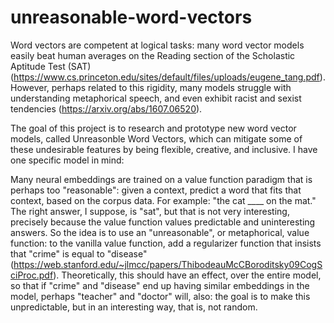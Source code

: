 # unreasonable-word-vectors

Word vectors are competent at logical tasks: many word vector models easily beat human averages on the Reading section of the Scholastic Aptitude Test (SAT) (https://www.cs.princeton.edu/sites/default/files/uploads/eugene_tang.pdf). However, perhaps related to this rigidity, many models struggle with understanding metaphorical speech, and even exhibit racist and sexist tendencies (https://arxiv.org/abs/1607.06520).
 
The goal of this project is to research and prototype new word vector models, called Unreasonble Word Vectors, which can mitigate some of these undesirable features by being flexible, creative, and inclusive. I have one specific model in mind:
 
Many neural embeddings are trained on a value function paradigm that is perhaps too "reasonable": given a context, predict a word that fits that context, based on the corpus data. For example: "the cat ____ on the mat." The right answer, I suppose, is "sat", but that is not very interesting, precisely because the value function values predictable and uninteresting answers. So the idea is to use an "unreasonable", or metaphorical, value function: to the vanilla value function, add a regularizer function that insists that "crime" is equal to "disease" (https://web.stanford.edu/~jlmcc/papers/ThibodeauMcCBoroditsky09CogSciProc.pdf). Theoretically, this should have an effect, over the entire model, so that if "crime" and "disease" end up having similar embeddings in the model, perhaps "teacher" and "doctor" will, also: the goal is to make this unpredictable, but in an interesting way, that is, not random.
